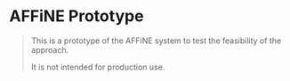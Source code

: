 # AFFiNE Prototype

> This is a prototype of the AFFiNE system to test the feasibility of the approach.
>
> It is not intended for production use.
